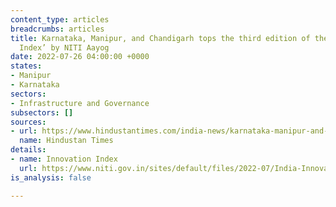 ```yaml
---
content_type: articles
breadcrumbs: articles
title: Karnataka, Manipur, and Chandigarh tops the third edition of the ‘India Innovation
  Index’ by NITI Aayog
date: 2022-07-26 04:00:00 +0000
states:
- Manipur
- Karnataka
sectors:
- Infrastructure and Governance
subsectors: []
sources:
- url: https://www.hindustantimes.com/india-news/karnataka-manipur-and-chandigarh-tops-india-innovation-index-2021-here-s-list-101658387529512.html
  name: Hindustan Times
details:
- name: Innovation Index
  url: https://www.niti.gov.in/sites/default/files/2022-07/India-Innovation-Index-2021-Web-Version_21_7_22.pdf
is_analysis: false

---
```

